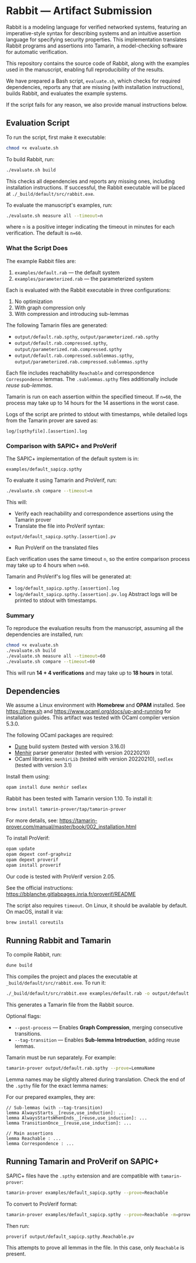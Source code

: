 # Rabbit — Artifact Submission

Rabbit is a modeling language for verified networked systems, featuring an imperative-style syntax for describing systems and an intuitive assertion language for specifying security properties. This implementation translates Rabbit programs and assertions into Tamarin, a model-checking software for automatic verification.

This repository contains the source code of Rabbit, along with the examples used in the manuscript, enabling full reproducibility of the results.

We have prepared a Bash script, `evaluate.sh`, which checks for required dependencies, reports any that are missing (with installation instructions), builds Rabbit, and evaluates the example systems.

If the script fails for any reason, we also provide manual instructions below.

## Evaluation Script

To run the script, first make it executable:

```bash
chmod +x evaluate.sh
```

To build Rabbit, run:

```bash
./evaluate.sh build
```

This checks all dependencies and reports any missing ones, including installation instructions. If successful, the Rabbit executable will be placed at `./_build/default/src/rabbit.exe`. 

To evaluate the manuscript's examples, run:

```bash
./evaluate.sh measure all --timeout=n
```

where `n` is a positive integer indicating the timeout in minutes for each verification. The default is `n=60`.

### What the Script Does

The example Rabbit files are:
1. `examples/default.rab` — the default system
2. `examples/parameterized.rab` — the parameterized system

Each is evaluated with the Rabbit executable in three configurations:
1. No optimization
2. With graph compression only
3. With compression and introducing sub-lemmas

The following Tamarin files are generated:
- `output/default.rab.spthy`, `output/parameterized.rab.spthy`
- `output/default.rab.compressed.spthy`, `output/parameterized.rab.compressed.spthy`
- `output/default.rab.compressed.sublemmas.spthy`, `output/parameterized.rab.compressed.sublemmas.spthy`

Each file includes reachability `Reachable` and correspondence `Correspondence` lemmas. The `.sublemmas.spthy` files additionally include _reuse sub-lemmas_.

Tamarin is run on each assertion within the specified timeout. If `n=60`, the process may take up to 14 hours for the 14 assertions in the worst case.

Logs of the script are printed to stdout with timestamps, while detailed logs from the Tamarin prover are saved as:

```
log/[spthyfile].[assertion].log
```

### Comparison with SAPIC+ and ProVerif

The SAPIC+ implementation of the default system is in:

```
examples/default_sapicp.spthy
```

To evaluate it using Tamarin and ProVerif, run:

```bash
./evaluate.sh compare --timeout=n
```

This will:
- Verify each reachability and correspondence assertions using the Tamarin prover
- Translate the file into ProVerif syntax:

```
output/default_sapicp.spthy.[assertion].pv
```

- Run ProVerif on the translated files

Each verification uses the same timeout `n`, so the entire comparison process may take up to 4 hours when `n=60`.

Tamarin and ProVerif's log files will be generated at:
- `log/default_sapicp.spthy.[assertion].log`
- `log/default_sapicp.spthy.[assertion].pv.log`
Abstract logs will be printed to stdout with timestamps.

### Summary

To reproduce the evaluation results from the manuscript, assuming all the dependencies are installed, run:

```bash
chmod +x evaluate.sh
./evaluate.sh build
./evaluate.sh measure all --timeout=60
./evaluate.sh compare --timeout=60
```

This will run **14 + 4 verifications** and may take up to **18 hours** in total.

## Dependencies

We assume a Linux environment with **Homebrew** and **OPAM** installed. See https://brew.sh and https://www.ocaml.org/docs/up-and-running for installation guides. This artifact was tested with OCaml compiler version 5.3.0.

The following OCaml packages are required:
- [Dune](https://dune.build) build system (tested with version 3.16.0)
- [Menhir](http://gallium.inria.fr/~fpottier/menhir/) parser generator (tested with version 20220210)
- OCaml libraries: `menhirLib` (tested with version 20220210), `sedlex` (tested with version 3.1)

Install them using:

```bash
opam install dune menhir sedlex
```

Rabbit has been tested with Tamarin version 1.10. To install it:

```bash
brew install tamarin-prover/tap/tamarin-prover
```

For more details, see: https://tamarin-prover.com/manual/master/book/002_installation.html

To install ProVerif:

```bash
opam update
opam depext conf-graphviz
opam depext proverif
opam install proverif
```

Our code is tested with ProVerif version 2.05.

See the official instructions: https://bblanche.gitlabpages.inria.fr/proverif/README

The script also requires `timeout`. On Linux, it should be available by default. On macOS, install it via:

```bash
brew install coreutils
```

## Running Rabbit and Tamarin

To compile Rabbit, run:

```bash
dune build
```

This compiles the project and places the executable at `_build/default/src/rabbit.exe`. To run it:

```bash
./_build/default/src/rabbit.exe examples/default.rab -o output/default.rab.spthy
```

This generates a Tamarin file from the Rabbit source.

Optional flags:
- `--post-process` — Enables **Graph Compression**, merging consecutive transitions.
- `--tag-transition` — Enables **Sub-lemma Introduction**, adding reuse lemmas.

Tamarin must be run separately. For example:

```bash
tamarin-prover output/default.rab.spthy --prove=LemmaName
```

Lemma names may be slightly altered during translation. Check the end of the `.spthy` file for the exact lemma names:

For our prepared examples, they are:
```tamarin
// Sub-lemmas (with --tag-transition)
lemma AlwaysStarts__[reuse,use_induction]: ...
lemma AlwaysStartsWhenEnds__[reuse,use_induction]: ...
lemma TransitionOnce__[reuse,use_induction]: ...

// Main assertions
lemma Reachable : ...
lemma Correspondence : ...
```

## Running Tamarin and ProVerif on SAPIC+

SAPIC+ files have the `.spthy` extension and are compatible with `tamarin-prover`:

```bash
tamarin-prover examples/default_sapicp.spthy --prove=Reachable
```

To convert to ProVerif format:

```bash
tamarin-prover examples/default_sapicp.spthy --prove=Reachable -m=proverif > output/default_sapicp.spthy.Reachable.pv
```

Then run:

```bash
proverif output/default_sapicp.spthy.Reachable.pv
```

This attempts to prove all lemmas in the file. In this case, only `Reachable` is present.
